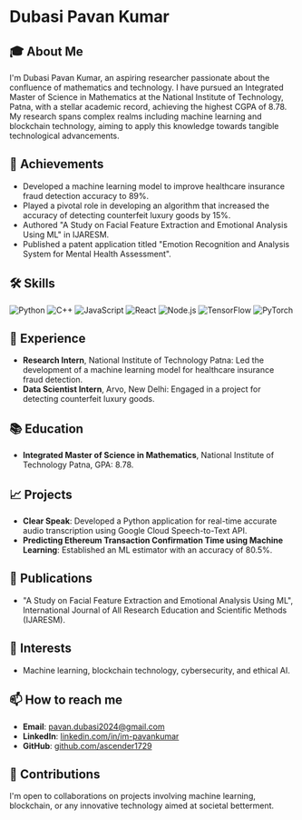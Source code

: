 # Dubasi Pavan Kumar

## 🎓 About Me
I'm Dubasi Pavan Kumar, an aspiring researcher passionate about the confluence of mathematics and technology. I have pursued an Integrated Master of Science in Mathematics at the National Institute of Technology, Patna, with a stellar academic record, achieving the highest CGPA of 8.78. My research spans complex realms including machine learning and blockchain technology, aiming to apply this knowledge towards tangible technological advancements.

## 🏅 Achievements
- Developed a machine learning model to improve healthcare insurance fraud detection accuracy to 89%.
- Played a pivotal role in developing an algorithm that increased the accuracy of detecting counterfeit luxury goods by 15%.
- Authored "A Study on Facial Feature Extraction and Emotional Analysis Using ML" in IJARESM.
- Published a patent application titled "Emotion Recognition and Analysis System for Mental Health Assessment".

## 🛠 Skills

![Python](https://img.shields.io/badge/-Python-3776AB?style=flat-square&logo=python&logoColor=white)
![C++](https://img.shields.io/badge/-C++-00599C?style=flat-square&logo=cplusplus&logoColor=white)
![JavaScript](https://img.shields.io/badge/-JavaScript-F7DF1E?style=flat-square&logo=javascript&logoColor=black)
![React](https://img.shields.io/badge/-React-61DAFB?style=flat-square&logo=react&logoColor=white)
![Node.js](https://img.shields.io/badge/-Node.js-339933?style=flat-square&logo=nodedotjs&logoColor=white)
![TensorFlow](https://img.shields.io/badge/-TensorFlow-FF6F00?style=flat-square&logo=tensorflow&logoColor=white)
![PyTorch](https://img.shields.io/badge/-PyTorch-EE4C2C?style=flat-square&logo=pytorch&logoColor=white)


## 💼 Experience
- **Research Intern**, National Institute of Technology Patna: Led the development of a machine learning model for healthcare insurance fraud detection.
- **Data Scientist Intern**, Arvo, New Delhi: Engaged in a project for detecting counterfeit luxury goods.

## 📚 Education
- **Integrated Master of Science in Mathematics**, National Institute of Technology Patna, GPA: 8.78.

## 📈 Projects
- **Clear Speak**: Developed a Python application for real-time accurate audio transcription using Google Cloud Speech-to-Text API.
- **Predicting Ethereum Transaction Confirmation Time using Machine Learning**: Established an ML estimator with an accuracy of 80.5%.

## 📃 Publications
- "A Study on Facial Feature Extraction and Emotional Analysis Using ML", International Journal of All Research Education and Scientific Methods (IJARESM).

## 🌱 Interests
- Machine learning, blockchain technology, cybersecurity, and ethical AI.

## 📫 How to reach me
- **Email**: pavan.dubasi2024@gmail.com
- **LinkedIn**: [linkedin.com/in/im-pavankumar](https://linkedin.com/in/im-pavankumar)
- **GitHub**: [github.com/ascender1729](https://github.com/ascender1729)

## 🤝 Contributions
I'm open to collaborations on projects involving machine learning, blockchain, or any innovative technology aimed at societal betterment.

